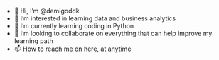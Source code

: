 - 👋 Hi, I’m @demigoddk
- 👀 I’m interested in learning data and business analytics
- 🌱 I’m currently learning coding in Python
- 💞️ I’m looking to collaborate on everything that can help improve my learning path 
- 📫 How to reach me on here, at anytime 

<!---
demigoddk/demigoddk is a ✨ special ✨ repository because its `README.md` (this file) appears on your GitHub profile.
You can click the Preview link to take a look at your changes.
--->
